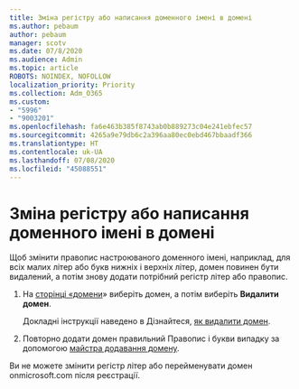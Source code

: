 ```yaml
---
title: Зміна регістру або написання доменного імені в домені
ms.author: pebaum
author: pebaum
manager: scotv
ms.date: 07/8/2020
ms.audience: Admin
ms.topic: article
ROBOTS: NOINDEX, NOFOLLOW
localization_priority: Priority
ms.collection: Adm_O365
ms.custom:
- "5996"
- "9003201"
ms.openlocfilehash: fa6e463b385f8743ab0b889273c04e241ebfec57
ms.sourcegitcommit: 4265a9e79db6c2a396aa80ec0ebd467bbaadf366
ms.translationtype: HT
ms.contentlocale: uk-UA
ms.lasthandoff: 07/08/2020
ms.locfileid: "45088551"
---
```

# <a name="change-a-domain-name-letter-case-or-spelling"></a>Зміна регістру або написання доменного імені в домені

Щоб змінити правопис настроюваного доменного імені, наприклад, для всіх малих літер або букв нижніх і верхніх літер, домен повинен бути видалений, а потім знову додати потрібний регістр літер або правопис.

1. На [сторінці «домени](https://portal.office.com/adminportal/home#/Domains)» виберіть домен, а потім виберіть **Видалити домен**.</br>

    Докладні інструкції наведено в Дізнайтеся, [як видалити домен](https://docs.microsoft.com/microsoft-365/admin/get-help-with-domains/remove-a-domain?view=o365-worldwide).

2. Повторно додати домен правильний Правопис і букви випадку за допомогою [майстра додавання домену](https://portal.office.com/adminportal/home#/Domains/Wizard).

Ви не можете змінити регістр літер або перейменувати домен onmicrosoft.com після реєстрації.